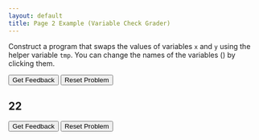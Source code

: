 ```yaml
---
layout: default
title: Page 2 Example (Variable Check Grader)
---
```


Construct a program that swaps the values of variables <code>x</code> and <code>y</code> using the helper variable <code>tmp</code>. You can change the names of the variables (<span class="jsparson-toggle"></span>) by clicking them.

<div id="p1-sortableTrash" class="sortable-code"></div>
<div id="p1-sortable" class="sortable-code"></div>
<div style="clear:both;"></div>
<p>
    <input id="p1-feedbackLink" value="Get Feedback" type="button" />
    <input id="p1-newInstanceLink" value="Reset Problem" type="button" />
</p>
<script type="text/javascript">
(function(){
  var initial = "1\n" +
    "2\n" +
    "3\n" +
    "4\n" +
    "5";
  var parsonsPuzzle = new ParsonsWidget({
    "sortableId": "p1-sortable",
    "max_wrong_lines": 10,
    "grader": ParsonsWidget._graders.LineBasedGrader,
    "exec_limit": 2500,
    "can_indent": true,
    "x_indent": 50,
    "lang": "en",
    "trashId": "p1-sortableTrash"
  });
  parsonsPuzzle.init(initial);
  parsonsPuzzle.shuffleLines();
  $("#p1-newInstanceLink").click(function(event){
      event.preventDefault();
      parsonsPuzzle.shuffleLines();
  });
  $("#p1-feedbackLink").click(function(event){
      event.preventDefault();
      parsonsPuzzle.getFeedback();
  });
})();
</script>

## 22

<div id="1test-sortableTrash" class="sortable-code"></div> 
<div id="1test-sortable" class="sortable-code"></div> 
<div style="clear:both;"></div> 
<p> 
    <input id="1test-feedbackLink" value="Get Feedback" type="button" /> 
    <input id="1test-newInstanceLink" value="Reset Problem" type="button" /> 
</p> 
<script type="text/javascript"> 
(function(){
  var initial = "boui\n" +
    "j k   #distractor";
  var parsonsPuzzle = new ParsonsWidget({
    "sortableId": "1test-sortable",
    "max_wrong_lines": 10,
    "grader": ParsonsWidget._graders.LineBasedGrader,
    "exec_limit": 2500,
    "can_indent": true,
    "x_indent": 50,
    "lang": "en",
    "show_feedback": true,
    "trashId": "1test-sortableTrash"
  });
  parsonsPuzzle.init(initial);
  parsonsPuzzle.shuffleLines();
  $("#1test-newInstanceLink").click(function(event){ 
      event.preventDefault(); 
      parsonsPuzzle.shuffleLines(); 
  }); 
  $("#1test-feedbackLink").click(function(event){ 
      event.preventDefault(); 
      parsonsPuzzle.getFeedback(); 
  }); 
})(); 
</script>
